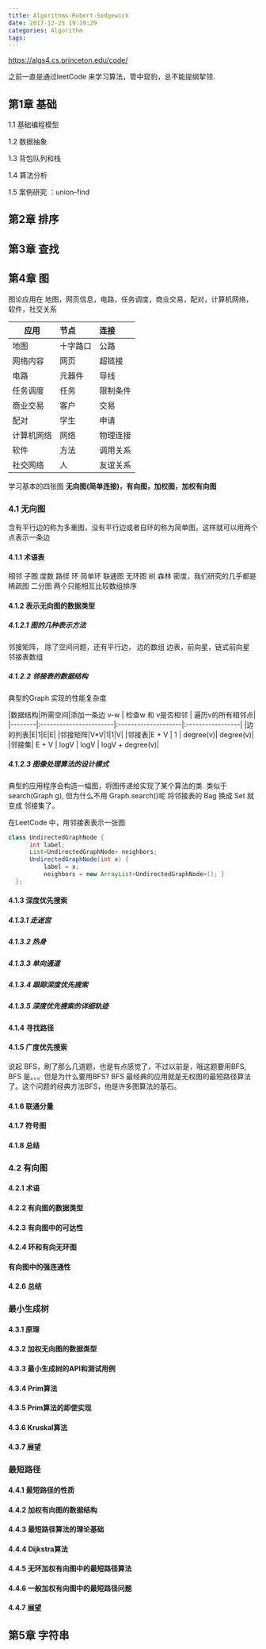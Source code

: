 ```yaml
---
title: Algorithms-Robert-Sedgewick
date: 2017-12-25 19:19:29
categories: Algorithm
tags:
---
```


https://algs4.cs.princeton.edu/code/

之前一直是通过leetCode 来学习算法，管中窥豹，总不能提纲挈领.

## 第1章 基础
1.1 基础编程模型

1.2 数据抽象

1.3 背包队列和栈

1.4 算法分析

1.5 案例研究 ：union-find

## 第2章 排序

## 第3章 查找

## 第4章 图
图论应用在 地图，网页信息，电路，任务调度，商业交易，配对，计算机网络，软件，社交关系

|应用|节点|连接|
|----|:---|:--|
|地图|十字路口|公路|
|网络内容|网页|超链接|
|电路|元器件|导线|
|任务调度|任务|限制条件|
|商业交易|客户|交易|
|配对|学生|申请|
|计算机网络|网络|物理连接|
|软件|方法|调用关系|
|社交网络|人|友谊关系|

学习基本的四张图 **无向图(简单连接)，有向图，加权图，加权有向图**

### 4.1 无向图

含有平行边的称为多重图，没有平行边或者自环的称为简单图，这样就可以用两个点表示一条边

#### 4.1.1 术语表

相邻
子图
度数
路径
环
简单环
联通图
无环图
树
森林
密度，我们研究的几乎都是稀疏图
二分图 两个只能相互比较数组排序

#### 4.1.2 表示无向图的数据类型
##### 4.1.2.1 图的几种表示方法
邻接矩阵， 除了空间问题，还有平行边，
边的数组 边表，前向星，链式前向星
邻接表数组

##### 4.1.2.2 邻接表的数据结构

典型的Graph 实现的性能复杂度

|数据结构|所需空间|添加一条边 v-w | 检查w 和 v是否相邻  | 遍历v的所有相邻点|
|--------|:-----------------------|:--------------------|:-----------------|
|边的列表|E|1|E|E|
|邻接矩阵|V*V|1|1|V|
|邻接表|E + V | 1 | degree(v)| degree(v)|
|邻接集| E + V | logV | logV | logV + degree(v)|

##### 4.1.2.3 图像处理算法的设计模式
典型的应用程序会构造一幅图，将图传递给实现了某个算法的类.
类似于 search(Graph g), 但为什么不用 Graph.search()呢
将邻接表的 Bag 换成 Set 就变成 邻接集了。 

在LeetCode 中，用邻接表表示一张图
```java
class UndirectedGraphNode {
      int label;
      List<UndirectedGraphNode> neighbors;
      UndirectedGraphNode(int x) { 
          label = x; 
          neighbors = new ArrayList<UndirectedGraphNode>(); }
  };
```

#### 4.1.3 深度优先搜索
##### 4.1.3.1 走迷宫
##### 4.1.3.2 热身
##### 4.1.3.3 单向通道
##### 4.1.3.4 跟踪深度优先搜索
##### 4.1.3.5 深度优先搜索的详细轨迹

#### 4.1.4 寻找路径

#### 4.1.5 广度优先搜索

说起 BFS，刷了那么几道题，也是有点感觉了，不过以前是，哦这题要用BFS, BFS 是。。。但是为什么要用BFS?
BFS 最经典的应用就是无权图的最短路径算法了。这个问题的经典方法BFS，他是许多图算法的基石。


#### 4.1.6 联通分量

#### 4.1.7 符号图

#### 4.1.8 总结

### 4.2 有向图

#### 4.2.1 术语

#### 4.2.2 有向图的数据类型

#### 4.2.3 有向图中的可达性
#### 4.2.4 环和有向无环图
#### 有向图中的强连通性
#### 4.2.6 总结

### 最小生成树
#### 4.3.1 原理
#### 4.3.2 加权无向图的数据类型
#### 4.3.3 最小生成树的API和测试用例
#### 4.3.4 Prim算法
#### 4.3.5 Prim算法的即使实现
#### 4.3.6 Kruskal算法
#### 4.3.7 展望

### 最短路径
#### 4.4.1 最短路径的性质
#### 4.4.2 加权有向图的数据结构
#### 4.4.3 最短路径算法的理论基础
#### 4.4.4 Dijkstra算法
#### 4.4.5 无环加权有向图中的最短路径算法
#### 4.4.6 一般加权有向图中的最短路径问题
#### 4.4.7 展望



## 第5章 字符串

 


